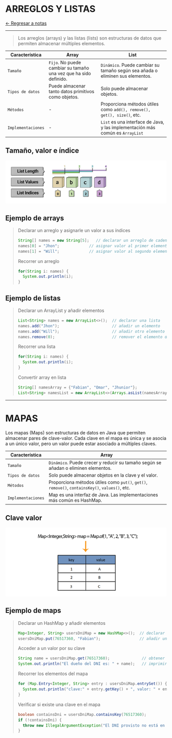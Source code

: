 # ARREGLOS Y LISTAS

[← Regresar a notas](../../../../../../../README.md) <br>

---

> Los arreglos (arrays) y las listas (lists) son estructuras de datos que permiten almacenar múltiples elementos.

| Característica     | Array                                                            | List                                                                           |   
|--------------------|------------------------------------------------------------------|--------------------------------------------------------------------------------|
| `Tamaño`           | `Fijo`. No puede cambiar su tamaño una vez que ha sido definido. | `Dinámico`. Puede cambiar su tamaño según sea añada o eliminen sus elementos.  |
| `Tipos de datos`   | Puede almacenar tanto datos primitivos como objetos.             | Solo puede almacenar objetos.                                                  |
| `Métodos`          | -                                                                | Proporciona métodos útiles como `add(), remove(), get(), size()`, etc.         |
| `Implementaciones` | -                                                                | `List` es una interface de Java, y las implementación más común es `ArrayList` |

## Tamaño, valor e índice
![Collections](../../../../../../../resources/images/collections/arrays.jpg)

## Ejemplo de arrays

> Declarar un arreglo y asignarle un valor a sus índices 
> ```java
> String[] names = new String[5];   // declarar un arreglo de cadenas con 5 elementos
> names[0] = "Jhon";             // asignar valor al primer elemento
> names[1] = "Will";             // asignar valor al segundo elemento
> ```
> 
> Recorrer un arreglo
> ```java
> for(String i: names) {
>   System.out.println(i);
> }
> ```

## Ejemplo de listas
> Declarar un ArrayList y añadir elementos
> ```java
> List<String> names = new ArrayList<>();  // declarar una lista
> names.add("Jhon");                       // añadir un elemento
> names.add("Will");                       // añadir otro elemento
> names.remove(0);                         // remover el elemento de la pisición 0
> ```
>
> Recorrer una lista
> ```java
> for(String i: names) {
>   System.out.println(i);
> }
> ```
> Convertir array en lista
> ```java
> String[] namesArray = {"Fabian", "Omar", "Jhunior"};
> List<String> namesList = new ArrayList<>(Arrays.asList(namesArray));
> ```

---

# MAPAS
Los mapas (Maps) son estructuras de datos en Java que permiten almacenar pares de clave-valor. 
Cada clave en el mapa es única y se asocia a un único valor, pero un valor puede estar asociado a múltiples claves.

| Característica     | Array                                                                                           |
|--------------------|-------------------------------------------------------------------------------------------------|
| `Tamaño`           | `Dinámico`. Puede crecer y reducir su tamaño según se añadan o eliminen elementos.              |
| `Tipos de datos`   | Solo puede almacenar objetos en la clave y el valor.                                            |
| `Métodos`          | Proporciona métodos útiles como `put()`, `get()`, `remove()`, `containsKey()`, `values()`, etc. |
| `Implementaciones` | Map es una interfaz de Java. Las implementaciones más común es HashMap.                         |

## Clave valor
![Collections](../../../../../../../resources/images/collections/maps.png)

## Ejemplo de maps
> Declarar un HashMap y añadir elementos
> ```java
> Map<Integer, String> usersDniMap = new HashMap<>();  // declarar un HashMap
> usersDniMap.put(76517360, "Fabian");                 // añadir un par clave-valor
> ```
> 
> Acceder a un valor por su clave
> ```java
> String name = usersDniMap.get(76517360);              // obtener el valor asociado con la clave 76517360
> System.out.println("El dueño del DNI es: " + name);   // imprimir el nombre asociado al DNI
> ```
>
> Recorrer los elementos del mapa
> ```java
> for (Map.Entry<Integer, String> entry : usersDniMap.entrySet()) {
>   System.out.println("clave:" + entry.getKey() + ", valor: " + entry.getValue());
> }
> ```
> 
> Verificar si existe una clave en el mapa
> ```java
> boolean containsDni = usersDniMap.containsKey(76517360);
> if (!containsDni) {
>   throw new IllegalArgumentException("El DNI provisto no está en el mapa");
> }
> ```
